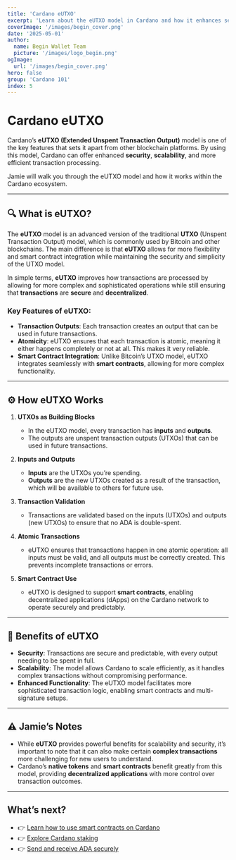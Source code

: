 ```yaml
---
title: 'Cardano eUTXO'
excerpt: 'Learn about the eUTXO model in Cardano and how it enhances security and transaction processing.'
coverImage: '/images/begin_cover.png'
date: '2025-05-01'
author:
  name: Begin Wallet Team
  picture: '/images/logo_begin.png'
ogImage:
  url: '/images/begin_cover.png'
hero: false
group: 'Cardano 101'
index: 5
---
```


# Cardano eUTXO

Cardano’s **eUTXO (Extended Unspent Transaction Output)** model is one of the key features that sets it apart from other blockchain platforms. By using this model, Cardano can offer enhanced **security**, **scalability**, and more efficient transaction processing.

Jamie will walk you through the eUTXO model and how it works within the Cardano ecosystem.

---

## 🔍 What is eUTXO?

The **eUTXO** model is an advanced version of the traditional **UTXO** (Unspent Transaction Output) model, which is commonly used by Bitcoin and other blockchains. The main difference is that **eUTXO** allows for more flexibility and smart contract integration while maintaining the security and simplicity of the UTXO model.

In simple terms, **eUTXO** improves how transactions are processed by allowing for more complex and sophisticated operations while still ensuring that **transactions** are **secure** and **decentralized**.

### Key Features of eUTXO:
- **Transaction Outputs**: Each transaction creates an output that can be used in future transactions.
- **Atomicity**: eUTXO ensures that each transaction is atomic, meaning it either happens completely or not at all. This makes it very reliable.
- **Smart Contract Integration**: Unlike Bitcoin’s UTXO model, eUTXO integrates seamlessly with **smart contracts**, allowing for more complex functionality.

---

## ⚙️ How eUTXO Works

1. **UTXOs as Building Blocks**
   - In the eUTXO model, every transaction has **inputs** and **outputs**.
   - The outputs are unspent transaction outputs (UTXOs) that can be used in future transactions.

2. **Inputs and Outputs**
   - **Inputs** are the UTXOs you’re spending.
   - **Outputs** are the new UTXOs created as a result of the transaction, which will be available to others for future use.

3. **Transaction Validation**
   - Transactions are validated based on the inputs (UTXOs) and outputs (new UTXOs) to ensure that no ADA is double-spent.

4. **Atomic Transactions**
   - eUTXO ensures that transactions happen in one atomic operation: all inputs must be valid, and all outputs must be correctly created. This prevents incomplete transactions or errors.

5. **Smart Contract Use**
   - eUTXO is designed to support **smart contracts**, enabling decentralized applications (dApps) on the Cardano network to operate securely and predictably.

---

## 🚀 Benefits of eUTXO

- **Security**: Transactions are secure and predictable, with every output needing to be spent in full.
- **Scalability**: The model allows Cardano to scale efficiently, as it handles complex transactions without compromising performance.
- **Enhanced Functionality**: The eUTXO model facilitates more sophisticated transaction logic, enabling smart contracts and multi-signature setups.

---

## ⚠️ Jamie’s Notes

- While **eUTXO** provides powerful benefits for scalability and security, it’s important to note that it can also make certain **complex transactions** more challenging for new users to understand.
- Cardano’s **native tokens** and **smart contracts** benefit greatly from this model, providing **decentralized applications** with more control over transaction outcomes.

---

## What’s next?

- 👉 [Learn how to use smart contracts on Cardano](#)  
- 👉 [Explore Cardano staking](#)  
- 👉 [Send and receive ADA securely](#)
